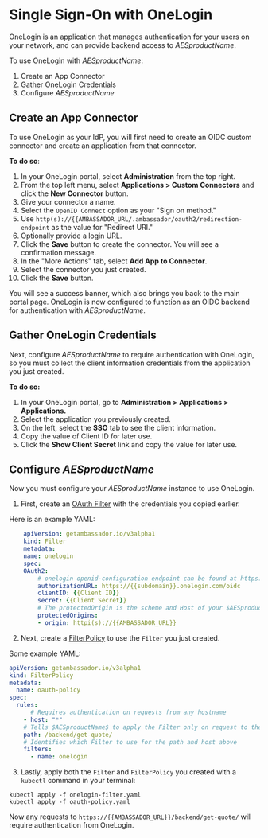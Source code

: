# Single Sign-On with OneLogin

OneLogin is an application that manages authentication for your users on your network, and can provide backend access to $AESproductName$.

To use OneLogin with $AESproductName$:

1. Create an App Connector
2. Gather OneLogin Credentials
3. Configure $AESproductName$

## Create an App Connector

To use OneLogin as your IdP, you will first need to create an OIDC custom connector and create an application from that connector.

**To do so**:

1. In your OneLogin portal, select **Administration** from the top right.
2. From the top left menu, select **Applications > Custom Connectors** and click the **New Connector** button.
3. Give your connector a name.
4. Select the `OpenID Connect` option as your "Sign on method."
5. Use `http(s)://{{AMBASSADOR_URL/.ambassador/oauth2/redirection-endpoint` as the value for "Redirect URI."
6. Optionally provide a login URL.
7. Click the **Save** button to create the connector. You will see a confirmation message.
8. In the "More Actions" tab, select **Add App to Connector**.
9. Select the connector you just created.
10. Click the **Save** button.

You will see a success banner, which also brings you back to the main portal page. OneLogin is now configured to function as an OIDC backend for authentication with $AESproductName$.

## Gather OneLogin Credentials

Next, configure $AESproductName$ to require authentication with OneLogin, so you must collect the client information credentials from the application you just created.

**To do so:**

1. In your OneLogin portal, go to **Administration > Applications > Applications.**
2. Select the application you previously created.
3. On the left, select the **SSO** tab to see the client information.
4. Copy the value of Client ID for later use.
5. Click the **Show Client Secret** link and copy the value for later use.

## Configure $AESproductName$

Now you must configure your $AESproductName$ instance to use OneLogin.

1. First, create an [OAuth Filter](../../../topics/using/filters/oauth2) with the credentials you copied earlier.

Here is an example YAML:

```yaml
    apiVersion: getambassador.io/v3alpha1
    kind: Filter
    metadata:
    name: onelogin
    spec:
    OAuth2:
        # onelogin openid-configuration endpoint can be found at https://{{subdomain}}.onelogin.com/oidc/.well-known/openid-configuration
        authorizationURL: https://{{subdomain}}.onelogin.com/oidc
        clientID: {{Client ID}}
        secret: {{Client Secret}}
        # The protectedOrigin is the scheme and Host of your $AESproductName$ endpoint
        protectedOrigins:
        - origin: httpi(s)://{{AMBASSADOR_URL}}
```

2. Next, create a [FilterPolicy](../../../topics/using/filters/) to use the `Filter` you just created.

Some example YAML:

```yaml
apiVersion: getambassador.io/v3alpha1
kind: FilterPolicy
metadata:
  name: oauth-policy
spec:
  rules:
      # Requires authentication on requests from any hostname
    - host: "*"
    # Tells $AESproductName$ to apply the Filter only on request to the /backend/get-quote/ endpoint from the quote application
    path: /backend/get-quote/
    # Identifies which Filter to use for the path and host above
    filters:
      - name: onelogin
```

3. Lastly, apply both the `Filter` and `FilterPolicy` you created with a `kubectl` command in your terminal:

```
kubectl apply -f onelogin-filter.yaml
kubectl apply -f oauth-policy.yaml
```

Now any requests to `https://{{AMBASSADOR_URL}}/backend/get-quote/` will require authentication from OneLogin.
